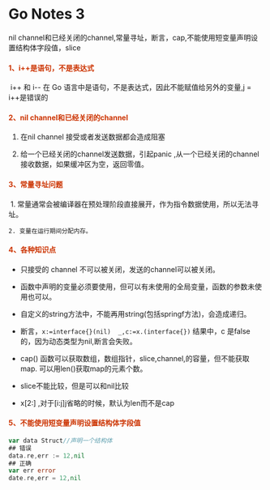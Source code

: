 # Go Notes 3


nil channel和已经关闭的channel,常量寻址，断言，cap,不能使用短变量声明设置结构体字段值，slice

<!--more-->

#### <font color=#CC3300>1、i++是语句，不是表达式</font>

​		i++ 和 i-- 在 Go 语言中是语句，不是表达式，因此不能赋值给另外的变量,j = 		i++是错误的

#### <font color=#CC3300>2、nil channel和已经关闭的channel</font>

1. 在nil channel 接受或者发送数据都会造成阻塞

2. 给一个已经关闭的channel发送数据，引起panic ,从一个已经关闭的channel接收数据，如果缓冲区为空，返回零值。

#### <font color=#CC3300>3、常量寻址问题</font>

​	1. 常量通常会被编译器在预处理阶段直接展开，作为指令数据使用，所以无法寻址。

	2. 变量在运行期间分配内存。



#### <font color=#CC3300>4、各种知识点</font>

- 只接受的 channel 不可以被关闭，发送的channel可以被关闭。

- 函数中声明的变量必须要使用，但可以有未使用的全局变量，函数的参数未使用也可以。

- 自定义的string方法中，不能再用string(包括springf方法)，会造成递归。

- 断言，`x:=interface{}(nil)  _,c:=x.(interface{})` 结果中，c 是false的，因为动态类型为nil,断言会失败。

- cap() 函数可以获取数组，数组指针，slice,channel,的容量，但不能获取 map.  可以用len()获取map的元素个数。

- slice不能比较，但是可以和nil比较

- x[2:] ,对于[i:j]j省略的时候，默认为len而不是cap
#### <font color=#CC3300>5、不能使用短变量声明设置结构体字段值</font>
```go
var data Struct//声明一个结构体
## 错误
data.re,err := 12,nil
## 正确
var err error
date.re,err = 12,nil
```










